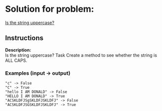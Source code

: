 # Solution for problem:

[Is the string uppercase?](https://www.codewars.com/kata/56cd44e1aa4ac7879200010b)

## Instructions

**Description:**  
Is the string uppercase?
Task
Create a method to see whether the string is ALL CAPS.

### Examples (input -> output)

```plaintext
"c" -> False
"C" -> True
"hello I AM DONALD" -> False
"HELLO I AM DONALD" -> True
"ACSKLDFJSgSKLDFJSKLDFJ" -> False
"ACSKLDFJSGSKLDFJSKLDFJ" -> True
```

